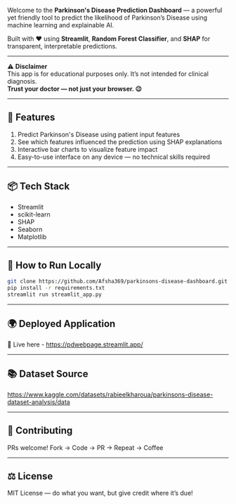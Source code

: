 Welcome to the **Parkinson's Disease Prediction Dashboard** — a powerful yet friendly tool to predict the likelihood of Parkinson’s Disease using machine learning and explainable AI.

Built with ❤️ using **Streamlit**, **Random Forest Classifier**, and **SHAP** for transparent, interpretable predictions.

---

⚠️ **Disclaimer**  
This app is for educational purposes only. It’s not intended for clinical diagnosis.  
**Trust your doctor — not just your browser. 😉**

---

## 🚀 Features

1. Predict Parkinson's Disease using patient input features  
2. See which features influenced the prediction using SHAP explanations  
3. Interactive bar charts to visualize feature impact  
4. Easy-to-use interface on any device — no technical skills required  

---

## 📦 Tech Stack

- Streamlit  
- scikit-learn  
- SHAP  
- Seaborn  
- Matplotlib  

---

## 📝 How to Run Locally

```bash
git clone https://github.com/Afsha369/parkinsons-disease-dashboard.git
pip install -r requirements.txt
streamlit run streamlit_app.py
```
---

## 🌍 Deployed Application
🔗 Live here - https://pdwebpage.streamlit.app/

---

## 📚 Dataset Source
https://www.kaggle.com/datasets/rabieelkharoua/parkinsons-disease-dataset-analysis/data

---

## 🤝 Contributing
PRs welcome! Fork → Code → PR → Repeat → Coffee 

---

## ⚖️ License
MIT License — do what you want, but give credit where it’s due!



